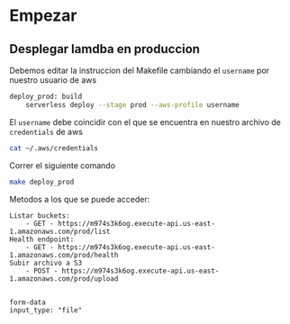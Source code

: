 # Empezar

## Desplegar lamdba en produccion
Debemos editar la instruccion del Makefile cambiando el `username` por nuestro usuario de aws

```sh
deploy_prod: build
	serverless deploy --stage prod --aws-profile username
```

El `username` debe coincidir con el que se encuentra en nuestro archivo de `credentials` de aws

```sh
cat ~/.aws/credentials
```

Correr el siguiente comando
```sh
make deploy_prod
```

Metodos a los que se puede acceder:
```
Listar buckets:
	- GET - https://m974s3k6og.execute-api.us-east-1.amazonaws.com/prod/list
Health endpoint:
	- GET - https://m974s3k6og.execute-api.us-east-1.amazonaws.com/prod/health
Subir archivo a S3
	- POST - https://m974s3k6og.execute-api.us-east-1.amazonaws.com/prod/upload


form-data
input_type: "file"
```
